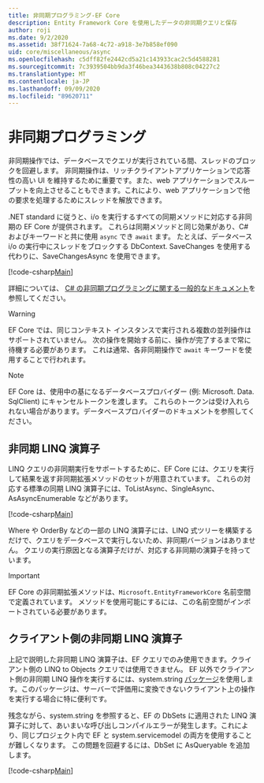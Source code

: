 ```yaml
---
title: 非同期プログラミング-EF Core
description: Entity Framework Core を使用したデータの非同期クエリと保存
author: roji
ms.date: 9/2/2020
ms.assetid: 38f71624-7a68-4c72-a918-3e7b858ef090
uid: core/miscellaneous/async
ms.openlocfilehash: c5dff82fe2442cd5a21c143933cac2c5d4588281
ms.sourcegitcommit: 7c3939504bb9da3f46bea3443638b808c04227c2
ms.translationtype: MT
ms.contentlocale: ja-JP
ms.lasthandoff: 09/09/2020
ms.locfileid: "89620711"
---
```

# <a name="asynchronous-programming"></a>非同期プログラミング

非同期操作では、データベースでクエリが実行されている間、スレッドのブロックを回避します。 非同期操作は、リッチクライアントアプリケーションで応答性の高い UI を維持するために重要です。また、web アプリケーションでスループットを向上させることもできます。これにより、web アプリケーションで他の要求を処理するためにスレッドを解放できます。

.NET standard に従うと、i/o を実行するすべての同期メソッドに対応する非同期の EF Core が提供されます。 これらは同期メソッドと同じ効果があり、C# およびキーワードと共に使用 `async` でき `await` ます。 たとえば、データベース i/o の実行中にスレッドをブロックする DbContext. SaveChanges を使用する代わりに、SaveChangesAsync を使用できます。

[!code-csharp[Main](../../../samples/core/Miscellaneous/Async/Program.cs#SaveChangesAsync)]

詳細については、 [C# の非同期プログラミングに関する一般的なドキュメント](/dotnet/csharp/async)を参照してください。

> [!WARNING]
> EF Core では、同じコンテキスト インスタンスで実行される複数の並列操作はサポートされていません。 次の操作を開始する前に、操作が完了するまで常に待機する必要があります。 これは通常、各非同期操作で `await` キーワードを使用することで行われます。

> [!NOTE]
> EF Core は、使用中の基になるデータベースプロバイダー (例: Microsoft. Data. SqlClient) にキャンセルトークンを渡します。 これらのトークンは受け入れられない場合があります。データベースプロバイダーのドキュメントを参照してください。  

## <a name="async-linq-operators"></a>非同期 LINQ 演算子

LINQ クエリの非同期実行をサポートするために、EF Core には、クエリを実行して結果を返す非同期拡張メソッドのセットが用意されています。 これらの対応する標準の同期 LINQ 演算子には、ToListAsync、SingleAsync、AsAsyncEnumerable などがあります。

[!code-csharp[Main](../../../samples/core/Miscellaneous/Async/Program.cs#ToListAsync)]

Where や OrderBy などの一部の LINQ 演算子には、LINQ 式ツリーを構築するだけで、クエリをデータベースで実行しないため、非同期バージョンはありません。 クエリの実行原因となる演算子だけが、対応する非同期の演算子を持っています。

> [!IMPORTANT]
> EF Core の非同期拡張メソッドは、`Microsoft.EntityFrameworkCore` 名前空間で定義されています。 メソッドを使用可能にするには、この名前空間がインポートされている必要があります。

## <a name="client-side-async-linq-operators"></a>クライアント側の非同期 LINQ 演算子

上記で説明した非同期 LINQ 演算子は、EF クエリでのみ使用できます。クライアント側の LINQ to Objects クエリでは使用できません。 EF 以外でクライアント側の非同期 LINQ 操作を実行するには、system.string [パッケージ](https://www.nuget.org/packages/System.Interactive.Async)を使用します。このパッケージは、サーバーで評価用に変換できないクライアント上の操作を実行する場合に特に便利です。

残念ながら、system.string を参照すると、EF の DbSets に適用された LINQ 演算子に対して、あいまいな呼び出しコンパイルエラーが発生します。これにより、同じプロジェクト内で EF と system.servicemodel の両方を使用することが難しくなります。 この問題を回避するには、DbSet に AsQueryable を追加します。

[!code-csharp[Main](../../../samples/core/Miscellaneous/AsyncWithSystemInteractive/Program.cs#SystemInteractiveAsync)]
